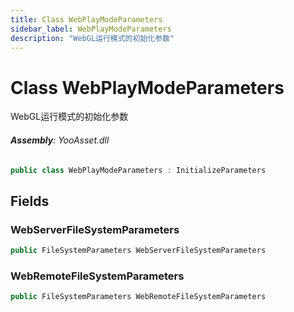 ```yaml
---
title: Class WebPlayModeParameters
sidebar_label: WebPlayModeParameters
description: "WebGL运行模式的初始化参数"
---
```

# Class WebPlayModeParameters
WebGL运行模式的初始化参数

###### **Assembly**: YooAsset.dll

```csharp title="Declaration"
public class WebPlayModeParameters : InitializeParameters
```
## Fields
### WebServerFileSystemParameters


```csharp title="Declaration"
public FileSystemParameters WebServerFileSystemParameters
```
### WebRemoteFileSystemParameters


```csharp title="Declaration"
public FileSystemParameters WebRemoteFileSystemParameters
```
